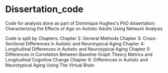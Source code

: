 # Dissertation_code
Code for analysis done as part of Dominique Hughes's PhD dissertation: Characterizing the Effects of Age on Autistic Adults Using Network Analysis

Code is split by Chapters:
Chapter 2: General Methods
Chapter 3: Cross-Sectional Differences in Autistic and Neurotypical Aging
Chapter 4: Longitudinal Differences in Autistic and Neurotypical Aging
Chapter 5: Differences in Correlation Between Baseline Graph Theory Metrics and Longitudinal Cognitive Change
Chapter 6: Differences in Autistic and Neurotypical Aging Using The Virtual Brain
